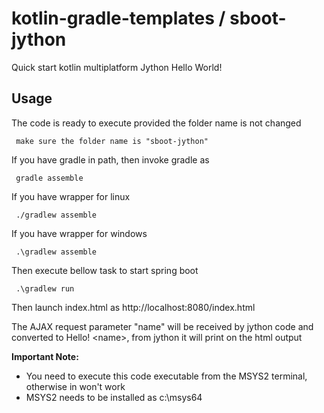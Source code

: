 # kotlin-gradle-templates / sboot-jython
Quick start kotlin multiplatform Jython Hello World!

## Usage
The code is ready to execute provided the folder name is not changed

     make sure the folder name is "sboot-jython"

If you have gradle in path, then invoke gradle as

     gradle assemble

If you have wrapper for linux

     ./gradlew assemble

If you have wrapper for windows

     .\gradlew assemble

Then execute bellow task to start spring boot

     .\gradlew run

Then launch index.html as http://localhost:8080/index.html
 
The AJAX request parameter "name" will be received by jython code and converted to 
Hello! &lt;name&gt;, from jython
it will print on the html output

**Important Note:**
  * You need to execute this code executable from the MSYS2 terminal, otherwise in won't work
  * MSYS2 needs to be installed as c:\msys64
